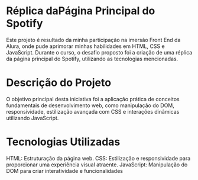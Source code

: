 <h1>Réplica daPágina Principal do Spotify</h1>
Este projeto é resultado da minha participação na imersão Front End da Alura, onde pude aprimorar minhas habilidades em HTML, CSS e JavaScript. Durante o curso, o desafio proposto foi a criação de uma réplica da página principal do Spotify, utilizando as tecnologias mencionadas.

<h1>Descrição do Projeto</h1>
O objetivo principal desta iniciativa foi a aplicação prática de conceitos fundamentais de desenvolvimento web, como manipulação do DOM, responsividade, estilização avançada com CSS e interações dinâmicas utilizando JavaScript.

<h1>Tecnologias Utilizadas</h1>
HTML: Estruturação da página web.
CSS: Estilização e responsividade para proporcionar uma experiência visual atraente.
JavaScript: Manipulação do DOM para criar interatividade e funcionalidades 

